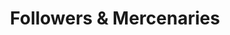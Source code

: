 ---
layout: default
title: Followers & Mercenaries
has_toc: true
nav_order: 3
descrption: Followers & Mercenaries.
---